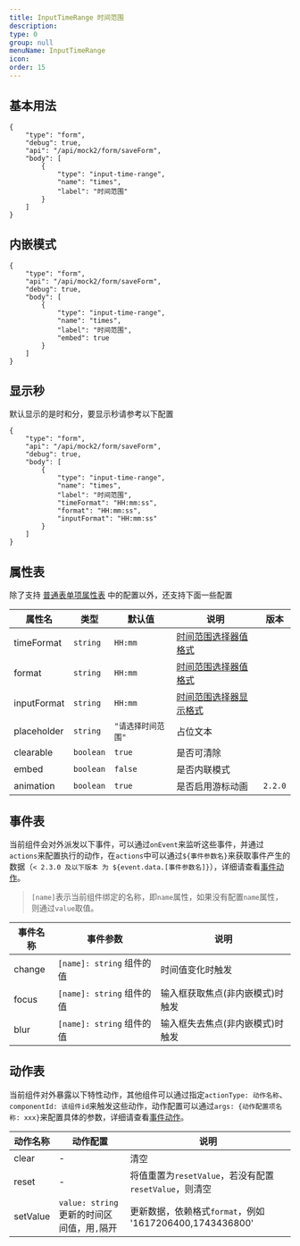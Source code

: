 ```yaml
---
title: InputTimeRange 时间范围
description:
type: 0
group: null
menuName: InputTimeRange
icon:
order: 15
---
```


## 基本用法

```schema: scope="body"
{
    "type": "form",
    "debug": true,
    "api": "/api/mock2/form/saveForm",
    "body": [
        {
            "type": "input-time-range",
            "name": "times",
            "label": "时间范围"
        }
    ]
}
```

## 内嵌模式

```schema: scope="body"
{
    "type": "form",
    "api": "/api/mock2/form/saveForm",
    "debug": true,
    "body": [
        {
            "type": "input-time-range",
            "name": "times",
            "label": "时间范围",
            "embed": true
        }
    ]
}
```

## 显示秒

默认显示的是时和分，要显示秒请参考以下配置

```schema: scope="body"
{
    "type": "form",
    "api": "/api/mock2/form/saveForm",
    "debug": true,
    "body": [
        {
            "type": "input-time-range",
            "name": "times",
            "label": "时间范围",
            "timeFormat": "HH:mm:ss",
            "format": "HH:mm:ss",
            "inputFormat": "HH:mm:ss"
        }
    ]
}
```

## 属性表

除了支持 [普通表单项属性表](./formitem#%E5%B1%9E%E6%80%A7%E8%A1%A8) 中的配置以外，还支持下面一些配置

| 属性名      | 类型      | 默认值             | 说明                                                                  | 版本    |
| ----------- | --------- | ------------------ | --------------------------------------------------------------------- | ------- |
| timeFormat  | `string`  | `HH:mm`            | [时间范围选择器值格式](./date#%E5%80%BC%E6%A0%BC%E5%BC%8F)            |
| format      | `string`  | `HH:mm`            | [时间范围选择器值格式](./date#%E5%80%BC%E6%A0%BC%E5%BC%8F)            |
| inputFormat | `string`  | `HH:mm`            | [时间范围选择器显示格式](./date#%E6%98%BE%E7%A4%BA%E6%A0%BC%E5%BC%8F) |
| placeholder | `string`  | `"请选择时间范围"` | 占位文本                                                              |
| clearable   | `boolean` | `true`             | 是否可清除                                                            |
| embed       | `boolean` | `false`            | 是否内联模式                                                          |
| animation   | `boolean` | `true`             | 是否启用游标动画                                                      | `2.2.0` |

## 事件表

当前组件会对外派发以下事件，可以通过`onEvent`来监听这些事件，并通过`actions`来配置执行的动作，在`actions`中可以通过`${事件参数名}`来获取事件产生的数据（`< 2.3.0 及以下版本 为 ${event.data.[事件参数名]}`），详细请查看[事件动作](../../docs/concepts/event-action)。

> `[name]`表示当前组件绑定的名称，即`name`属性，如果没有配置`name`属性，则通过`value`取值。

| 事件名称 | 事件参数                  | 说明                             |
| -------- | ------------------------- | -------------------------------- |
| change   | `[name]: string` 组件的值 | 时间值变化时触发                 |
| focus    | `[name]: string` 组件的值 | 输入框获取焦点(非内嵌模式)时触发 |
| blur     | `[name]: string` 组件的值 | 输入框失去焦点(非内嵌模式)时触发 |

## 动作表

当前组件对外暴露以下特性动作，其他组件可以通过指定`actionType: 动作名称`、`componentId: 该组件id`来触发这些动作，动作配置可以通过`args: {动作配置项名称: xxx}`来配置具体的参数，详细请查看[事件动作](../../docs/concepts/event-action#触发其他组件的动作)。

| 动作名称 | 动作配置                                    | 说明                                                     |
| -------- | ------------------------------------------- | -------------------------------------------------------- |
| clear    | -                                           | 清空                                                     |
| reset    | -                                           | 将值重置为`resetValue`，若没有配置`resetValue`，则清空   |
| setValue | `value: string` 更新的时间区间值，用`,`隔开 | 更新数据，依赖格式`format`，例如 '1617206400,1743436800' |

